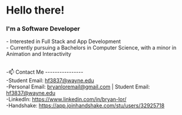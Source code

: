 <h1>Hello there! </h1>
<h3>I'm a Software Developer </h3>
- Interested in Full Stack and App Development<br />
- Currently pursuing a Bachelors in Computer Science, with a minor in Animation and Interactivity <br /> <br />
<!---
- 💞️ I’m looking to collaborate on ...
--->

-📫 Contact Me ----------------<br />
-Student Email: hf3837@wayne.edu <br />
-Personal Email: bryanloremail@gmail.com | Student Email: hf3837@wayne.edu  <br />
-LinkedIn: https://www.linkedin.com/in/bryan-lor/ <br />
-Handshake: https://app.joinhandshake.com/stu/users/32925718 <br />

<!---
Bryan-Lor/Bryan-Lor is a ✨ special ✨ repository because its `README.md` (this file) appears on your GitHub profile.
You can click the Preview link to take a look at your changes.
--->
